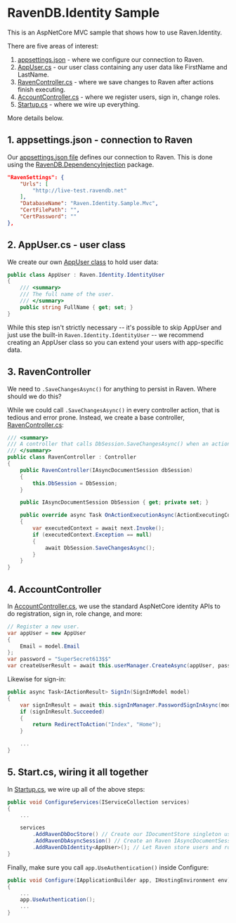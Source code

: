 ﻿# RavenDB.Identity Sample

This is an AspNetCore MVC sample that shows how to use Raven.Identity.

There are five areas of interest:
 1. [appsettings.json](https://github.com/JudahGabriel/RavenDB.Identity/blob/master/Samples/Mvc/appsettings.json) - where we configure our connection to Raven.
 2. [AppUser.cs](https://github.com/JudahGabriel/RavenDB.Identity/blob/master/Samples/Mvc/Models/AppUser.cs) - our user class containing any user data like FirstName and LastName.
 3. [RavenController.cs](https://github.com/JudahGabriel/RavenDB.Identity/blob/master/Samples/Mvc/Controllers/RavenController.cs) - where we save changes to Raven after actions finish executing.
 4. [AccountController.cs](https://github.com/JudahGabriel/RavenDB.Identity/blob/master/Samples/Mvc/Controllers/AccountController.cs) - where we register users, sign in, change roles.
 5. [Startup.cs](https://github.com/JudahGabriel/RavenDB.Identity/blob/master/Samples/Mvc/Startup.cs) - where we wire up everything.

More details below.

## 1. appsettings.json - connection to Raven

Our [appsettings.json file](https://github.com/JudahGabriel/RavenDB.Identity/blob/master/Samples/Mvc/appsettings.json) defines our connection to Raven. This is done using the [RavenDB.DependencyInjection](https://github.com/JudahGabriel/RavenDB.DependencyInjection/) package.

```json
"RavenSettings": {
	"Urls": [
		"http://live-test.ravendb.net"
	],
	"DatabaseName": "Raven.Identity.Sample.Mvc",
	"CertFilePath": "",
	"CertPassword": ""
},
```

## 2. AppUser.cs - user class

We create our own [AppUser class](https://github.com/JudahGabriel/RavenDB.Identity/blob/master/Samples/Mvc/Models/AppUser.cs) to hold user data:

```csharp
public class AppUser : Raven.Identity.IdentityUser
{
    /// <summary>
    /// The full name of the user.
    /// </summary>
    public string FullName { get; set; }
}
```

While this step isn't strictly necessary -- it's possible to skip AppUser and just use the built-in `Raven.Identity.IdentityUser` -- we recommend creating an AppUser class so you can extend your users with app-specific data.

## 3. RavenController

We need to `.SaveChangesAsync()` for anything to persist in Raven. Where should we do this?

While we could call `.SaveChangesAsync()` in every controller action, that is tedious and error prone. Instead, we create a base controller, [RavenController.cs](https://github.com/JudahGabriel/RavenDB.Identity/blob/master/Samples/Mvc/Controllers/RavenController.cs):

```csharp
/// <summary>
/// A controller that calls DbSession.SaveChangesAsync() when an action finishes executing successfully.
/// </summary>
public class RavenController : Controller
{
    public RavenController(IAsyncDocumentSession dbSession)
    {
        this.DbSession = DbSession;
    }

    public IAsyncDocumentSession DbSession { get; private set; }

    public override async Task OnActionExecutionAsync(ActionExecutingContext context, ActionExecutionDelegate next)
    {
        var executedContext = await next.Invoke();
        if (executedContext.Exception == null)
        {
            await DbSession.SaveChangesAsync();   
        }
    }
}
```

## 4. AccountController

In [AccountController.cs](https://github.com/JudahGabriel/RavenDB.Identity/blob/master/Samples/Mvc/Controllers/AccountController.cs), we use the standard AspNetCore identity APIs to do registration, sign in, role change, and more:

```csharp
// Register a new user.
var appUser = new AppUser
{
    Email = model.Email
};
var password = "SuperSecret613$$"
var createUserResult = await this.userManager.CreateAsync(appUser, password);
```

Likewise for sign-in:

```csharp
public async Task<IActionResult> SignIn(SignInModel model)
{
    var signInResult = await this.signInManager.PasswordSignInAsync(model.Email, model.Password, true, false);
    if (signInResult.Succeeded)
    {
        return RedirectToAction("Index", "Home");
    }

	...
}
```

## 5. Start.cs, wiring it all together

In [Startup.cs](https://github.com/JudahGabriel/RavenDB.Identity/blob/master/Samples/RazorPages/Startup.cs), we wire up all of the above steps:

```csharp
public void ConfigureServices(IServiceCollection services)
{
    ...

    services
        .AddRavenDbDocStore() // Create our IDocumentStore singleton using the database settings in appsettings.json
        .AddRavenDbAsyncSession() // Create an Raven IAsyncDocumentSession for every request.
        .AddRavenDbIdentity<AppUser>(); // Let Raven store users and roles.
}
```

Finally, make sure you call `app.UseAuthentication()` inside Configure:
```csharp
public void Configure(IApplicationBuilder app, IHostingEnvironment env)
{
    ...
    app.UseAuthentication();
    ...
}
```